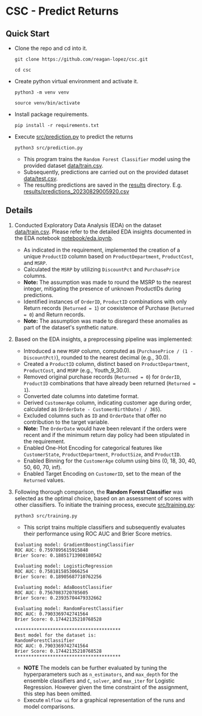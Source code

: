 # CSC - Predict Returns

## Quick Start
- Clone the repo and cd into it.

    `git clone https://github.com/reagan-lopez/csc.git`

    `cd csc`

- Create python virtual environment and activate it.
    
    `python3 -m venv venv`
    
    `source venv/bin/activate`

- Install package requirements.
    
    `pip install -r requirements.txt`

- Execute [src/prediction.py](src/prediction.py) to predict the returns
    
    `python3 src/prediction.py`

    - This program trains the `Random Forest Classifier` model using the provided dataset [data/train.csv](data/train.csv).
    - Subsequently, predictions are carried out on the provided dataset [data/test.csv](data/test.csv).
    - The resulting predictions are saved in the [results](results) directory. E.g. [results/predictions_20230829005920.csv](results/predictions_20230829005920.csv)


## Details

1. Conducted Exploratory Data Analysis (EDA) on the dataset [data/train.csv](data/train.csv).
   Please refer to the detailed EDA insights documented in the EDA notebook [notebook/eda.ipynb](notebook/eda.ipynb).
   - As indicated in the requirement, implemented the creation of a unique `ProductID` column based on `ProductDepartment`, `ProductCost`, and `MSRP`.
   - Calculated the `MSRP` by utilizing `DiscountPct` and `PurchasePrice` columns.
   - **Note:** The assumption was made to round the MSRP to the nearest integer, mitigating the presence of unknown ProductIDs during predictions.
   - Identified instances of `OrderID`, `ProductID` combinations with only Return records (`Returned = 1`) or coexistence of Purchase (`Returned = 0`) and Return records.
   - **Note:** The assumption was made to disregard these anomalies as part of the dataset's synthetic nature.

2. Based on the EDA insights, a preprocessing pipeline was implemented:
   - Introduced a new `MSRP` column, computed as (`PurchasePrice / (1 - DiscountPct)`), rounded to the nearest decimal (e.g., 30.0).
   - Created a `ProductID` column, distinct based on `ProductDepartment`, `ProductCost`, and `MSRP` (e.g., Youth_9_30.0).
   - Removed original purchase records (`Returned = 0`) for `OrderID`, `ProductID` combinations that have already been returned (`Returned = 1`).
   - Converted date columns into datetime format.
   - Derived `CustomerAge` column, indicating customer age during order, calculated as (`OrderDate - CustomerBirthDate) / 365`).
   - Excluded columns such as `ID` and `OrderDate` that offer no contribution to the target variable.
   - **Note:** The `OrderDate` would have been relevant if the orders were recent and if the minimum return day policy had been stipulated in the requirement.
   - Enabled One-Hot Encoding for categorical features like `CustomerState`, `ProductDepartment`, `ProductSize`, and `ProductID`.
   - Enabled Binning for the `CustomerAge` column using bins (0, 18, 30, 40, 50, 60, 70, inf).
   - Enabled Target Encoding on `CustomerID`, set to the mean of the `Returned` values.

3. Following thorough comparison, the **Random Forest Classifier** was selected as the optimal choice, based on an assessment of scores with other classifiers. To initiate the training process, execute [src/training.py](src/training.py):
    
    `python3 src/training.py`

    - This script trains multiple classifiers and subsequently evaluates their performance using ROC AUC and Brier Score metrics.

    ```
    Evaluating model: GradientBoostingClassifier
    ROC AUC: 0.7597895615915848
    Brier Score: 0.18851713908180542

    Evaluating model: LogisticRegression
    ROC AUC: 0.7581815853066254
    Brier Score: 0.18905687710762256

    Evaluating model: AdaBoostClassifier
    ROC AUC: 0.7567083720785605
    Brier Score: 0.23935704479332662

    Evaluating model: RandomForestClassifier
    ROC AUC: 0.7903369742741564
    Brier Score: 0.17442135210768528

    ***************************************
    Best model for the dataset is:
    RandomForestClassifier
    ROC AUC: 0.7903369742741564
    Brier Score: 0.17442135210768528
    ***************************************
    ```
    - **NOTE** The models can be further evaluated by tuning the hyperparameters such as `n_estimators`, and `max_depth` for the ensemble classifiers and `C`, `solver`, and `max_iter` for Logistic Regression. However given the time constraint of the assignment, this step has been omitted.
    - Execute `mlflow ui` for a graphical representation of the runs and model comparisons.